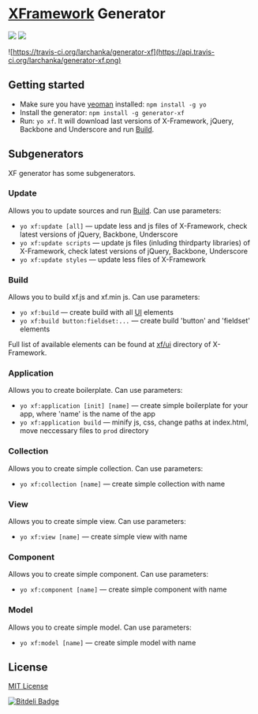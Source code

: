 
# [XFramework](https://github.com/epam/xframework) Generator

![](http://img.shields.io/npm/dm/generator-xf.svg) ![](http://img.shields.io/npm/v/generator-xf.svg)

![https://travis-ci.org/larchanka/generator-xf](https://api.travis-ci.org/larchanka/generator-xf.png)

## Getting started
- Make sure you have [yeoman](https://github.com/yeoman/yo) installed:
    `npm install -g yo`
- Install the generator: `npm install -g generator-xf`
- Run: `yo xf`. It will download last versions of X-Framework, jQuery, Backbone and Underscore and run [Build](#build).

## Subgenerators
XF generator has some subgenerators.

### Update
Allows you to update sources and run [Build](#build). Can use parameters:
- `yo xf:update [all]` — update less and js files of X-Framework, check latest versions of jQuery, Backbone, Underscore
- `yo xf:update scripts` — update js files (inluding thirdparty libraries) of X-Framework, check latest versions of jQuery, Backbone, Underscore
- `yo xf:update styles` — update less files of X-Framework

### Build
Allows you to build xf.js and xf.min js. Can use parameters:
- `yo xf:build` — create build with all [UI](https://github.com/epam/xframework/tree/master/xf/ui) elements
- `yo xf:build button:fieldset:...` — create build 'button' and 'fieldset' elements

Full list of available elements can be found at [xf/ui](https://github.com/epam/xframework/tree/master/xf/ui) directory of X-Framework.

### Application
Allows you to create boilerplate. Can use parameters:
- `yo xf:application [init] [name]` — create simple boilerplate for your app, where 'name' is the name of the app
- `yo xf:application build` — minify js, css, change paths at index.html, move neccessary files to `prod` directory

### Collection
Allows you to create simple collection. Can use parameters:
- `yo xf:collection [name]` — create simple collection with name

### View
Allows you to create simple view. Can use parameters:
- `yo xf:view [name]` — create simple view with name

### Component
Allows you to create simple component. Can use parameters:
- `yo xf:component [name]` — create simple component with name

### Model
Allows you to create simple model. Can use parameters:
- `yo xf:model [name]` — create simple model with name

## License
[MIT License](http://en.wikipedia.org/wiki/MIT_License)


[![Bitdeli Badge](https://d2weczhvl823v0.cloudfront.net/larchanka/generator-xf/trend.png)](https://bitdeli.com/free "Bitdeli Badge")

